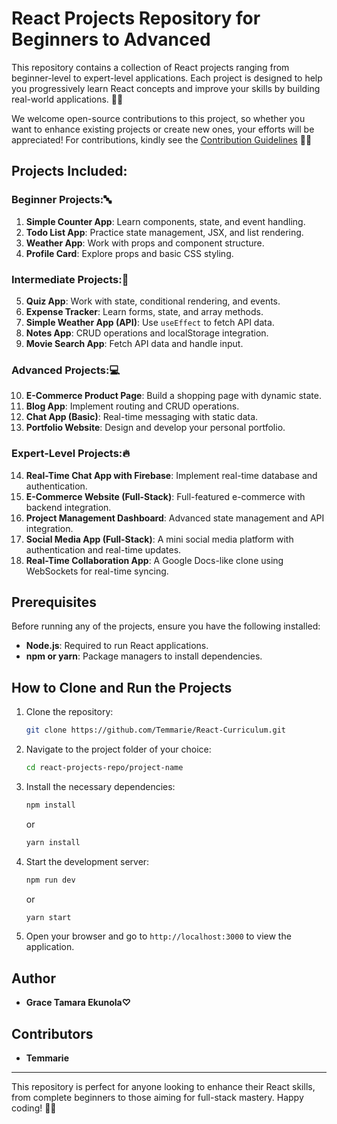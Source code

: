 # React Projects Repository for Beginners to Advanced

This repository contains a collection of React projects ranging from beginner-level to expert-level applications. Each project is designed to help you progressively learn React concepts and improve your skills by building real-world applications. 🚀🚀

We welcome open-source contributions to this project, so whether you want to enhance existing projects or create new ones, your efforts will be appreciated! 
For contributions, kindly see the [Contribution Guidelines](./Contributing.md) 💫💫


## Projects Included:
### Beginner Projects:🔤
1. **Simple Counter App**: Learn components, state, and event handling.
2. **Todo List App**: Practice state management, JSX, and list rendering.
3. **Weather App**: Work with props and component structure.
4. **Profile Card**: Explore props and basic CSS styling.

### Intermediate Projects:💫
5. **Quiz App**: Work with state, conditional rendering, and events.
6. **Expense Tracker**: Learn forms, state, and array methods.
7. **Simple Weather App (API)**: Use `useEffect` to fetch API data.
8. **Notes App**: CRUD operations and localStorage integration.
9. **Movie Search App**: Fetch API data and handle input.

### Advanced Projects:💻
10. **E-Commerce Product Page**: Build a shopping page with dynamic state.
11. **Blog App**: Implement routing and CRUD operations.
12. **Chat App (Basic)**: Real-time messaging with static data.
13. **Portfolio Website**: Design and develop your personal portfolio.

### Expert-Level Projects:🔥
14. **Real-Time Chat App with Firebase**: Implement real-time database and authentication.
15. **E-Commerce Website (Full-Stack)**: Full-featured e-commerce with backend integration.
16. **Project Management Dashboard**: Advanced state management and API integration.
17. **Social Media App (Full-Stack)**: A mini social media platform with authentication and real-time updates.
18. **Real-Time Collaboration App**: A Google Docs-like clone using WebSockets for real-time syncing.

## Prerequisites

Before running any of the projects, ensure you have the following installed:

- **Node.js**: Required to run React applications.
- **npm or yarn**: Package managers to install dependencies.


## How to Clone and Run the Projects

1. Clone the repository:
   ```bash
   git clone https://github.com/Temmarie/React-Curriculum.git
   ```

2. Navigate to the project folder of your choice:
   ```bash
   cd react-projects-repo/project-name
   ```

3. Install the necessary dependencies:
   ```bash
   npm install
   ```
   or
   ```bash
   yarn install
   ```

4. Start the development server:
   ```bash
   npm run dev
   ```
   or
   ```bash
   yarn start
   ```

5. Open your browser and go to `http://localhost:3000` to view the application.

## Author

- **Grace Tamara Ekunola♡**

## Contributors

- **Temmarie**


---

This repository is perfect for anyone looking to enhance their React skills, from complete beginners to those aiming for full-stack mastery. Happy coding! 💫💫

